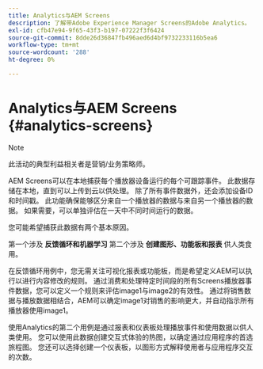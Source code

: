 ```yaml
---
title: Analytics与AEM Screens
description: 了解带Adobe Experience Manager Screens的Adobe Analytics。
exl-id: cfb47e94-9f65-43f3-b197-07222f3f6424
source-git-commit: 8dde26d36847fb496aed6d4bf9732233116b5ea6
workflow-type: tm+mt
source-wordcount: '288'
ht-degree: 0%

---
```


# Analytics与AEM Screens {#analytics-screens}

>[!NOTE]
>
>此活动的典型利益相关者是营销/业务策略师。

AEM Screens可以在本地捕获每个播放器设备运行的每个可跟踪事件。 此数据存储在本地，直到可以上传到云以供处理。 除了所有事件数据外，还会添加设备ID和时间戳。 此功能确保能够区分来自一个播放器的数据与来自另一个播放器的数据。 如果需要，可以单独评估在一天中不同时间运行的数据。

您可能希望捕获此数据有两个基本原因。

第一个涉及 **反馈循环和机器学习** 第二个涉及 **创建图形、功能板和报表** 供人类食用。

在反馈循环用例中，您无需关注可视化报表或功能板，而是希望定义AEM可以执行以进行内容修改的规则。 通过消费和处理特定时间段的所有Screens播放器事件数据，您可以定义一个规则来评估image1与image2的有效性。 通过将销售数据与播放数据相结合，AEM可以确定image1对销售的影响更大，并自动指示所有播放器使用image1。

使用Analytics的第二个用例是通过报表和仪表板处理播放事件和使用数据以供人类使用。
您可以使用此数据创建交互式体验的热图，以确定通过应用程序的首选旅程图。 您还可以选择创建一个仪表板，以图形方式解释使用者与应用程序交互的次数。
